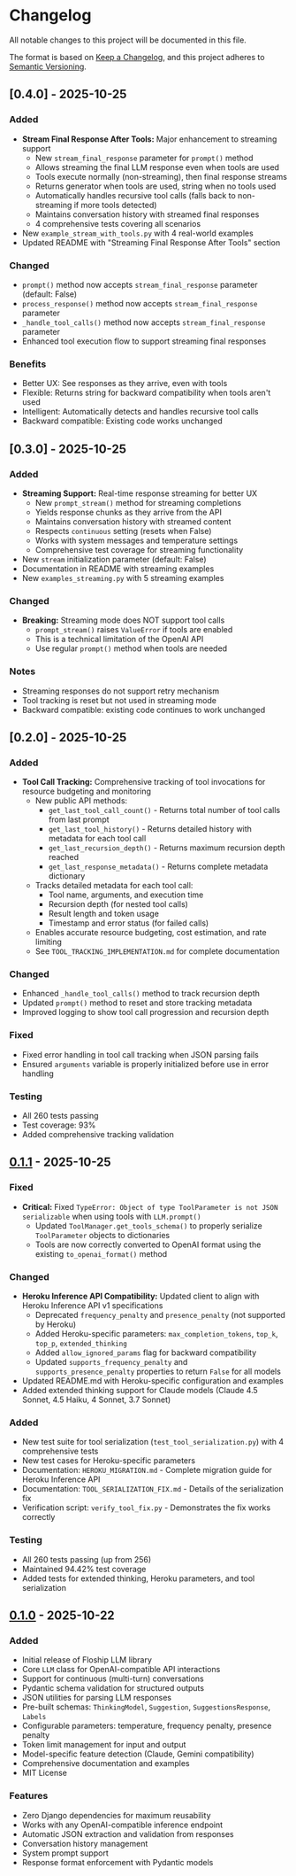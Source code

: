 # Changelog

All notable changes to this project will be documented in this file.

The format is based on [Keep a Changelog](https://keepachangelog.com/en/1.0.0/),
and this project adheres to [Semantic Versioning](https://semver.org/spec/v2.0.0.html).

## [0.4.0] - 2025-10-25

### Added
- **Stream Final Response After Tools:** Major enhancement to streaming support
  - New `stream_final_response` parameter for `prompt()` method
  - Allows streaming the final LLM response even when tools are used
  - Tools execute normally (non-streaming), then final response streams
  - Returns generator when tools are used, string when no tools used
  - Automatically handles recursive tool calls (falls back to non-streaming if more tools detected)
  - Maintains conversation history with streamed final responses
  - 4 comprehensive tests covering all scenarios
- New `example_stream_with_tools.py` with 4 real-world examples
- Updated README with "Streaming Final Response After Tools" section

### Changed
- `prompt()` method now accepts `stream_final_response` parameter (default: False)
- `process_response()` method now accepts `stream_final_response` parameter
- `_handle_tool_calls()` method now accepts `stream_final_response` parameter
- Enhanced tool execution flow to support streaming final responses

### Benefits
- Better UX: See responses as they arrive, even with tools
- Flexible: Returns string for backward compatibility when tools aren't used
- Intelligent: Automatically detects and handles recursive tool calls
- Backward compatible: Existing code works unchanged

## [0.3.0] - 2025-10-25

### Added
- **Streaming Support:** Real-time response streaming for better UX
  - New `prompt_stream()` method for streaming completions
  - Yields response chunks as they arrive from the API
  - Maintains conversation history with streamed content
  - Respects `continuous` setting (resets when False)
  - Works with system messages and temperature settings
  - Comprehensive test coverage for streaming functionality
- New `stream` initialization parameter (default: False)
- Documentation in README with streaming examples
- New `examples_streaming.py` with 5 streaming examples

### Changed
- **Breaking:** Streaming mode does NOT support tool calls
  - `prompt_stream()` raises `ValueError` if tools are enabled
  - This is a technical limitation of the OpenAI API
  - Use regular `prompt()` method when tools are needed

### Notes
- Streaming responses do not support retry mechanism
- Tool tracking is reset but not used in streaming mode
- Backward compatible: existing code continues to work unchanged

## [0.2.0] - 2025-10-25

### Added
- **Tool Call Tracking:** Comprehensive tracking of tool invocations for resource budgeting and monitoring
  - New public API methods:
    - `get_last_tool_call_count()` - Returns total number of tool calls from last prompt
    - `get_last_tool_history()` - Returns detailed history with metadata for each tool call
    - `get_last_recursion_depth()` - Returns maximum recursion depth reached
    - `get_last_response_metadata()` - Returns complete metadata dictionary
  - Tracks detailed metadata for each tool call:
    - Tool name, arguments, and execution time
    - Recursion depth (for nested tool calls)
    - Result length and token usage
    - Timestamp and error status (for failed calls)
  - Enables accurate resource budgeting, cost estimation, and rate limiting
  - See `TOOL_TRACKING_IMPLEMENTATION.md` for complete documentation

### Changed
- Enhanced `_handle_tool_calls()` method to track recursion depth
- Updated `prompt()` method to reset and store tracking metadata
- Improved logging to show tool call progression and recursion depth

### Fixed
- Fixed error handling in tool call tracking when JSON parsing fails
- Ensured `arguments` variable is properly initialized before use in error handling

### Testing
- All 260 tests passing
- Test coverage: 93%
- Added comprehensive tracking validation

## [0.1.1] - 2025-10-25

### Fixed
- **Critical:** Fixed `TypeError: Object of type ToolParameter is not JSON serializable` when using tools with `LLM.prompt()`
  - Updated `ToolManager.get_tools_schema()` to properly serialize `ToolParameter` objects to dictionaries
  - Tools are now correctly converted to OpenAI format using the existing `to_openai_format()` method

### Changed
- **Heroku Inference API Compatibility:** Updated client to align with Heroku Inference API v1 specifications
  - Deprecated `frequency_penalty` and `presence_penalty` (not supported by Heroku)
  - Added Heroku-specific parameters: `max_completion_tokens`, `top_k`, `top_p`, `extended_thinking`
  - Added `allow_ignored_params` flag for backward compatibility
  - Updated `supports_frequency_penalty` and `supports_presence_penalty` properties to return `False` for all models
- Updated README.md with Heroku-specific configuration and examples
- Added extended thinking support for Claude models (Claude 4.5 Sonnet, 4.5 Haiku, 4 Sonnet, 3.7 Sonnet)

### Added
- New test suite for tool serialization (`test_tool_serialization.py`) with 4 comprehensive tests
- New test cases for Heroku-specific parameters
- Documentation: `HEROKU_MIGRATION.md` - Complete migration guide for Heroku Inference API
- Documentation: `TOOL_SERIALIZATION_FIX.md` - Details of the serialization fix
- Verification script: `verify_tool_fix.py` - Demonstrates the fix works correctly

### Testing
- All 260 tests passing (up from 256)
- Maintained 94.42% test coverage
- Added tests for extended thinking, Heroku parameters, and tool serialization

## [0.1.0] - 2025-10-22

### Added
- Initial release of Floship LLM library
- Core `LLM` class for OpenAI-compatible API interactions
- Support for continuous (multi-turn) conversations
- Pydantic schema validation for structured outputs
- JSON utilities for parsing LLM responses
- Pre-built schemas: `ThinkingModel`, `Suggestion`, `SuggestionsResponse`, `Labels`
- Configurable parameters: temperature, frequency penalty, presence penalty
- Token limit management for input and output
- Model-specific feature detection (Claude, Gemini compatibility)
- Comprehensive documentation and examples
- MIT License

### Features
- Zero Django dependencies for maximum reusability
- Works with any OpenAI-compatible inference endpoint
- Automatic JSON extraction and validation from responses
- Conversation history management
- System prompt support
- Response format enforcement with Pydantic models

[0.1.1]: https://github.com/Floship/floship-llm/releases/tag/v0.1.1
[0.1.0]: https://github.com/Floship/floship-llm/releases/tag/v0.1.0
